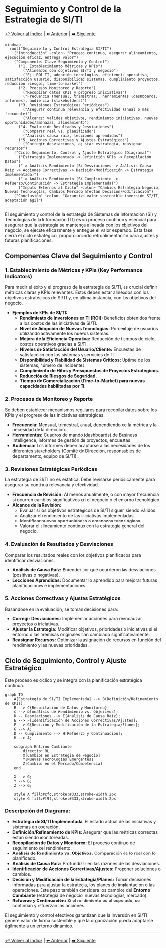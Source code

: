 # Seguimiento y Control de la Estrategia de SI/TI

[↩️ Volver al Índice](00_Indice_SI_TI.md) | [⬅️ Anterior](12d_Implantacion_Estrategia_SI_TI.md) | [➡️ Siguiente](13_Gestion_Proyectos_SI_TI.md)

```mermaid
mindmap
  root("Seguimiento y Control Estrategia SI/TI")
    ("Introducción" ~colon~ "Proceso continuo, asegurar alineamiento, ejecución eficaz, entrega valor")
    ("Componentes Clave Seguimiento y Control")
      ("1. Establecimiento Métricas y KPIs")
        ("Alineados con objetivos SI/TI y negocio")
        ("Ej: ROI TI, adopción tecnologías, eficiencia operativa, satisfacción usuario, disponibilidad sistemas, cumplimiento proyectos, reducción riesgos, time-to-market")
      ("2. Procesos Monitoreo y Reporte")
        ("Recopilar datos KPIs y progreso iniciativas")
        ("Frecuencia (mensual, trimestral), herramientas (dashboards, informes), audiencia (stakeholders)")
      ("3. Revisiones Estratégicas Periódicas")
        ("Asegurar continua relevancia y efectividad (anual o más frecuente)")
        ("Alcance: validez objetivos, rendimiento iniciativas, nuevas oportunidades/amenazas, alineamiento")
      ("4. Evaluación Resultados y Desviaciones")
        ("Comparar real vs. planificado")
        ("Análisis causa raíz, lecciones aprendidas")
      ("5. Acciones Correctivas y Ajustes Estratégicos")
        ("Corregir desviaciones, ajustar estrategia, reasignar recursos")
    ("Ciclo Seguimiento, Control y Ajuste Estratégico (Diagrama)")
      ("Estrategia Implementada -> Definición KPIs -> Recopilación Datos")
      ("-> Análisis Rendimiento (Si Desviaciones -> Análisis Causa Raíz -> Acciones Correctivas -> Decisión/Modificación -> Estrategia Implementada)")
      ("-> Análisis Rendimiento (Si Cumplimiento -> Refuerzo/Continuación -> Estrategia Implementada)")
      ("Inputs Externos al Ciclo" ~colon~ "Cambios Estrategia Negocio, Nuevas Tecnologías, Cambios Mercado afectan Decisión/Modificación")
    ("Conclusión" ~colon~ "Garantiza valor sostenible inversión SI/TI, adaptación ágil")
```

---

El seguimiento y control de la estrategia de Sistemas de Información (SI) y Tecnologías de la Información (TI) es un proceso continuo y esencial para asegurar que la estrategia se mantenga alineada con los objetivos del negocio, se ejecute eficazmente y entregue el valor esperado. Esta fase cierra el ciclo estratégico, proporcionando retroalimentación para ajustes y futuras planificaciones.

## Componentes Clave del Seguimiento y Control

### 1. Establecimiento de Métricas y KPIs (Key Performance Indicators)
Para medir el éxito y el progreso de la estrategia de SI/TI, es crucial definir métricas claras y KPIs relevantes. Estos deben estar alineados con los objetivos estratégicos de SI/TI y, en última instancia, con los objetivos del negocio.
-   **Ejemplos de KPIs de SI/TI:**
    -   **Rendimiento de Inversiones en TI (ROI):** Beneficios obtenidos frente a los costos de las iniciativas de SI/TI.
    -   **Nivel de Adopción de Nuevas Tecnologías:** Porcentaje de usuarios utilizando activamente los nuevos sistemas.
    -   **Mejora de la Eficiencia Operativa:** Reducción de tiempos de ciclo, costos operativos gracias a SI/TI.
    -   **Niveles de Satisfacción del Usuario/Cliente:** Encuestas de satisfacción con los sistemas y servicios de TI.
    -   **Disponibilidad y Fiabilidad de Sistemas Críticos:** Uptime de los sistemas, número de incidentes.
    -   **Cumplimiento de Hitos y Presupuestos de Proyectos Estratégicos.**
    -   **Reducción de Riesgos de Seguridad.**
    -   **Tiempo de Comercialización (Time-to-Market) para nuevas capacidades habilitadas por TI.**

### 2. Procesos de Monitoreo y Reporte
Se deben establecer mecanismos regulares para recopilar datos sobre los KPIs y el progreso de las iniciativas estratégicas.
-   **Frecuencia:** Mensual, trimestral, anual, dependiendo de la métrica y la necesidad de la dirección.
-   **Herramientas:** Cuadros de mando (dashboards) de Business Intelligence, informes de gestión de proyectos, encuestas.
-   **Audiencia:** Los informes deben adaptarse a las necesidades de los diferentes stakeholders (Comité de Dirección, responsables de departamento, equipo de SI/TI).

### 3. Revisiones Estratégicas Periódicas
La estrategia de SI/TI no es estática. Debe revisarse periódicamente para asegurar su continua relevancia y efectividad.
-   **Frecuencia de Revisión:** Al menos anualmente, o con mayor frecuencia si ocurren cambios significativos en el negocio o el entorno tecnológico.
-   **Alcance de la Revisión:**
    -   Evaluar si los objetivos estratégicos de SI/TI siguen siendo válidos.
    -   Analizar el rendimiento de las iniciativas implementadas.
    -   Identificar nuevas oportunidades o amenazas tecnológicas.
    -   Valorar el alineamiento continuo con la estrategia general del negocio.

### 4. Evaluación de Resultados y Desviaciones
Comparar los resultados reales con los objetivos planificados para identificar desviaciones.
-   **Análisis de Causa Raíz:** Entender por qué ocurrieron las desviaciones (positivas o negativas).
-   **Lecciones Aprendidas:** Documentar lo aprendido para mejorar futuras planificaciones e implementaciones.

### 5. Acciones Correctivas y Ajustes Estratégicos
Basándose en la evaluación, se toman decisiones para:
-   **Corregir Desviaciones:** Implementar acciones para reencauzar proyectos o iniciativas.
-   **Ajustar la Estrategia:** Modificar objetivos, prioridades o iniciativas si el entorno o las premisas originales han cambiado significativamente.
-   **Reasignar Recursos:** Optimizar la asignación de recursos en función del rendimiento y las nuevas prioridades.

## Ciclo de Seguimiento, Control y Ajuste Estratégico

Este proceso es cíclico y se integra con la planificación estratégica continua.

```mermaid
graph TD
    A[Estrategia de SI/TI Implementada] --> B(Definición/Refinamiento de KPIs);
    B --> C{Recopilación de Datos y Monitoreo};
    C --> D[Análisis de Rendimiento vs. Objetivos];
    D -- Desviaciones --> E{Análisis de Causa Raíz};
    E --> F[Identificación de Acciones Correctivas/Ajustes];
    F --> G{Decisión y Modificación de la Estrategia/Planes};
    G --> A;
    D -- Cumplimiento --> H[Refuerzo y Continuación];
    H --> A;

    subgraph Entorno Cambiante
        direction RL
        X[Cambios en Estrategia de Negocio]
        Y[Nuevas Tecnologías Emergentes]
        Z[Cambios en el Mercado/Competencia]
    end

    X --> G;
    Y --> G;
    Z --> G;

    style A fill:#cfc,stroke:#333,stroke-width:2px
    style G fill:#f9f,stroke:#333,stroke-width:2px
```

### Descripción del Diagrama:
-   **Estrategia de SI/TI Implementada:** El estado actual de las iniciativas y sistemas en operación.
-   **Definición/Refinamiento de KPIs:** Asegurar que las métricas correctas están siendo monitoreadas.
-   **Recopilación de Datos y Monitoreo:** El proceso continuo de seguimiento del rendimiento.
-   **Análisis de Rendimiento vs. Objetivos:** Comparación de lo real con lo planificado.
-   **Análisis de Causa Raíz:** Profundizar en las razones de las desviaciones.
-   **Identificación de Acciones Correctivas/Ajustes:** Proponer soluciones o cambios.
-   **Decisión y Modificación de la Estrategia/Planes:** Tomar decisiones informadas para ajustar la estrategia, los planes de implantación o las operaciones. Este paso también considera los cambios del **Entorno Cambiante** (estrategia de negocio, nuevas tecnologías, mercado).
-   **Refuerzo y Continuación:** Si el rendimiento es el esperado, se continúan y refuerzan las acciones.

El seguimiento y control efectivos garantizan que la inversión en SI/TI genere valor de forma sostenible y que la organización pueda adaptarse ágilmente a un entorno dinámico.

---
[↩️ Volver al Índice](00_Indice_SI_TI.md) | [⬅️ Anterior](12d_Implantacion_Estrategia_SI_TI.md) | [➡️ Siguiente](13_Gestion_Proyectos_SI_TI.md)
